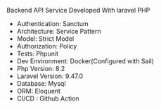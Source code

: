 <p>Backend API Service Developed With <a href="https://laravel.com"></a>laravel PHP</p>

<ul>
<li>Authentication: Sanctum</li>
<li>Architecture: Service Pattern</li>
<li>Model: Strict Model</li>
<li>Authorization: Policy</li>
<li>Tests: Phpunit</li>
<li>Dev Environment: Docker(Configured with Sail)</li>
<li>Php Version: 8.2</li>
<li>Laravel Version: 9.47.0</li>
<li>Database: Mysql</li>
<li>ORM: Eloquent</li>
<li>CI/CD : Github Action</li>
</ul>
